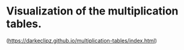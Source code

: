 # Visualization of the multiplication tables.

(https://darkeclipz.github.io/multiplication-tables/index.html)

